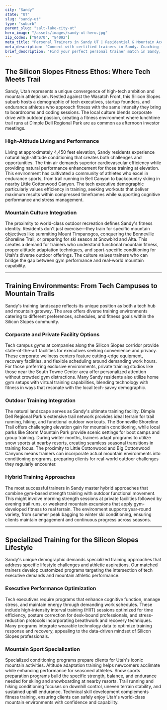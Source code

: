 ```yaml
---
city: "Sandy"
state: "UT"
slug: "sandy-ut"
type: "suburb"
parent_slug: "salt-lake-city-ut"
hero_image: "/assets/images/sandy-ut-hero.jpg"
zip_codes: ["84070", "84092"]
meta_title: "Personal Trainers in Sandy UT | Residential & Mountain Access Fitness"
meta_description: "Connect with certified trainers in Sandy. Coaching focused on family wellness, accessible suburban gyms, and Wasatch Front trail running."
brief_description: "Find your perfect personal trainer match in Sandy, UT, specifically serving the Silicon Slopes community. Our elite trainers specialize in high-altitude conditioning, mountain endurance training, and executive fitness programs designed for busy tech professionals. Whether you're preparing for Wasatch Mountain adventures, optimizing performance at elevation, or balancing demanding executive schedules with effective workouts, we connect you with certified experts who understand your unique fitness needs. Stop searching through generic options and get matched with a trainer who speaks your language—from trail running to stress management. Book your personalized match consultation today and transform your fitness journey."
---
```

## The Silicon Slopes Fitness Ethos: Where Tech Meets Trail

Sandy, Utah represents a unique convergence of high-tech ambition and mountain athleticism. Nestled against the Wasatch Front, this Silicon Slopes suburb hosts a demographic of tech executives, startup founders, and endurance athletes who approach fitness with the same intensity they bring to boardrooms and coding sessions. The local culture blends corporate drive with outdoor passion, creating a fitness environment where lunchtime trail runs at Dimple Dell Regional Park are as common as afternoon investor meetings.

### High-Altitude Living and Performance

Living at approximately 4,450 feet elevation, Sandy residents experience natural high-altitude conditioning that creates both challenges and opportunities. The thin air demands superior cardiovascular efficiency while providing natural performance enhancement for those training at elevation. This environment has cultivated a community of athletes who excel in endurance sports, from trail running in Bell Canyon to backcountry skiing in nearby Little Cottonwood Canyon. The tech executive demographic particularly values efficiency in training, seeking workouts that deliver maximum results within compressed timeframes while supporting cognitive performance and stress management.

### Mountain Culture Integration

The proximity to world-class outdoor recreation defines Sandy's fitness identity. Residents don't just exercise—they train for specific mountain objectives like summiting Mount Timpanogos, conquering the Bonneville Shoreline Trail, or preparing for ski season at Snowbird and Alta. This creates a demand for trainers who understand functional mountain fitness, proper altitude adaptation techniques, and sport-specific conditioning for Utah's diverse outdoor offerings. The culture values trainers who can bridge the gap between gym performance and real-world mountain capability.

---

## Training Environments: From Tech Campuses to Mountain Trails

Sandy's training landscape reflects its unique position as both a tech hub and mountain gateway. The area offers diverse training environments catering to different preferences, schedules, and fitness goals within the Silicon Slopes community.

### Corporate and Private Facility Options

Tech campus gyms at companies along the Silicon Slopes corridor provide state-of-the-art facilities for executives seeking convenience and privacy. These corporate wellness centers feature cutting-edge equipment, recovery facilities, and flexible scheduling around demanding work hours. For those preferring exclusive environments, private training studios like those near the South Towne Center area offer personalized attention without crowded gym distractions. Many Sandy residents also utilize home gym setups with virtual training capabilities, blending technology with fitness in ways that resonate with the local tech-savvy demographic.

### Outdoor Training Integration

The natural landscape serves as Sandy's ultimate training facility. Dimple Dell Regional Park's extensive trail network provides ideal terrain for trail running, hiking, and functional outdoor workouts. The Bonneville Shoreline Trail offers challenging elevation gain for mountain conditioning, while local parks like Storm Mountain Park provide scenic settings for boot camps and group training. During winter months, trainers adapt programs to utilize snow sports at nearby resorts, creating seamless seasonal transitions in training focus. The proximity to Little Cottonwood and Big Cottonwood Canyons means trainers can incorporate actual mountain environments into conditioning programs, preparing clients for real-world outdoor challenges they regularly encounter.

### Hybrid Training Approaches

The most successful trainers in Sandy master hybrid approaches that combine gym-based strength training with outdoor functional movement. This might involve morning strength sessions at private facilities followed by evening trail runs, or weekend mountain excursions that apply gym-developed fitness to real terrain. The environment supports year-round variety, from summer peak bagging to winter ski conditioning, ensuring clients maintain engagement and continuous progress across seasons.

---

## Specialized Training for the Silicon Slopes Lifestyle

Sandy's unique demographic demands specialized training approaches that address specific lifestyle challenges and athletic aspirations. Our matched trainers develop customized programs targeting the intersection of tech executive demands and mountain athletic performance.

### Executive Performance Optimization

Tech executives require programs that enhance cognitive function, manage stress, and maintain energy through demanding work schedules. These include high-intensity interval training (HIIT) sessions optimized for time efficiency, posture correction for desk-bound professionals, and stress-reduction protocols incorporating breathwork and recovery techniques. Many programs integrate wearable technology data to optimize training response and recovery, appealing to the data-driven mindset of Silicon Slopes professionals.

### Mountain Sport Specialization

Specialized conditioning programs prepare clients for Utah's iconic mountain activities. Altitude adaptation training helps newcomers acclimate while enhancing performance for seasoned athletes. Snow sports preparation programs build the specific strength, balance, and endurance needed for skiing and snowboarding at nearby resorts. Trail running and hiking conditioning focuses on downhill control, uneven terrain stability, and sustained uphill endurance. Technical skill development complements fitness training, ensuring clients can safely enjoy Utah's world-class mountain environments with confidence and capability.